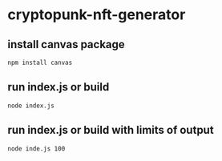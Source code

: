 ﻿# cryptopunk-nft-generator

## install canvas package

```` npm install canvas ````

## run index.js or build

````node index.js ````

## run index.js or build with limits of output 

```` node inde.js 100 ````
